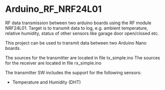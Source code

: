 # Arduino_RF_NRF24L01
RF data transmission between two arduino boards using the RF module NRF24L01.
Target is to transmit data to log, e.g. ambient temperature, relative humidity, status of other sensors like garage door open/closed etc.

This project can be used to transmit data between two Arduino Nano boards.

The sources for the transmitter are located in file tx_simple.ino 
The sources for the receiver are located in file rx_simple.ino 

The transmitter SW includes the support for the following sensors:
- Temperature and Humidity (DHT)

